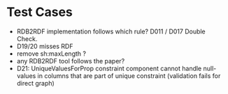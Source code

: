 # Test Cases

- RDB2RDF implementation follows which rule? D011 / D017 Double Check. 
- D19/20 misses RDF
- remove sh:maxLength ?
- any RDB2RDF tool follows the paper?
- D21: UniqueValuesForProp constraint component cannot handle null-values in columns that are part of unique constraint (validation fails for direct graph)